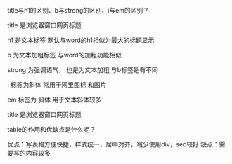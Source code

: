 title与h1的区别、b与strong的区别、i与em的区别？

title 是浏览器窗口网页标题

h1 是文本标签 默认与word的h1相似为最大的标题显示

b 为文本加粗标签 与word的加粗功能相似

strong 为强调语气， 也是为文本加粗 与b标签是有不同

i 标签为斜体 常用于阿里图标 和图片

em 标签为 斜体 用于文本斜体较多

title 是浏览器窗口网页标题

table的作用和优缺点是什么呢？

优点：写表格方便快捷，样式统一，居中对齐，减少使用div，seo较好
缺点：需要写的内容较多
